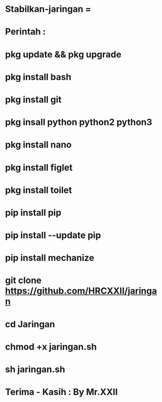 # Stabilkan-jaringan =
# Perintah :
# pkg update && pkg upgrade
# pkg install bash
# pkg install git
# pkg insall python python2 python3
# pkg install nano
# pkg install figlet
# pkg install toilet
# pip install pip
# pip install --update pip
# pip install mechanize
# git clone https://github.com/HRCXXII/jaringan
# cd Jaringan
# chmod +x jaringan.sh
# sh jaringan.sh
# Terima - Kasih : By Mr.XXII
